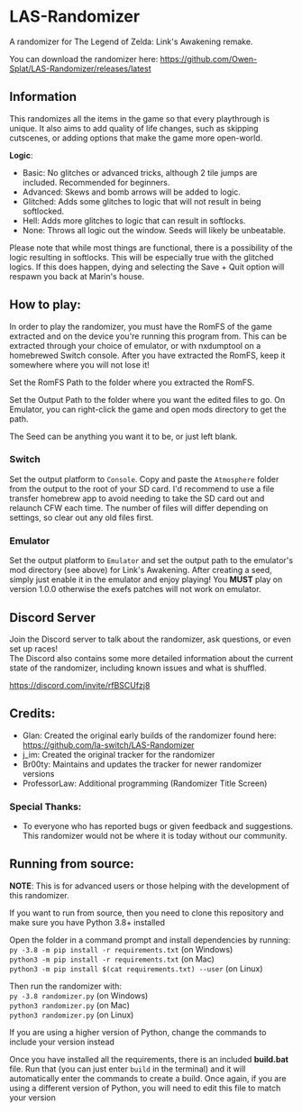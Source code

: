 # LAS-Randomizer
A randomizer for The Legend of Zelda: Link's Awakening remake.

You can download the randomizer here: https://github.com/Owen-Splat/LAS-Randomizer/releases/latest

## Information
This randomizes all the items in the game so that every playthrough is unique. It also aims to add quality of life changes, such as skipping cutscenes, or adding options that make the game more open-world.

**Logic**:
- Basic: No glitches or advanced tricks, although 2 tile jumps are included. Recommended for beginners.
- Advanced: Skews and bomb arrows will be added to logic.
- Glitched: Adds some glitches to logic that will not result in being softlocked.
- Hell: Adds more glitches to logic that can result in softlocks.
- None: Throws all logic out the window. Seeds will likely be unbeatable.

Please note that while most things are functional, there is a possibility of the logic resulting in softlocks. This will be especially true with the glitched logics. If this does happen, dying and selecting the Save + Quit option will respawn you back at Marin's house.

## How to play:
In order to play the randomizer, you must have the RomFS of the game extracted and on the device you're running this program from. This can be extracted through your choice of emulator, or with nxdumptool on a homebrewed Switch console. After you have extracted the RomFS, keep it somewhere where you will not lose it!

Set the RomFS Path to the folder where you extracted the RomFS.

Set the Output Path to the folder where you want the edited files to go. On Emulator, you can right-click the game and open mods directory to get the path.

The Seed can be anything you want it to be, or just left blank.

### Switch
Set the output platform to `Console`. Copy and paste the `Atmosphere` folder from the output to the root of your SD card. I'd recommend to use a file transfer homebrew app to avoid needing to take the SD card out and relaunch CFW each time. The number of files will differ depending on settings, so clear out any old files first.

### Emulator
Set the output platform to `Emulator` and set the output path to the emulator's mod directory (see above) for Link's Awakening. After creating a seed, simply just enable it in the emulator and enjoy playing! You **MUST** play on version 1.0.0 otherwise the exefs patches will not work on emulator.

## Discord Server
Join the Discord server to talk about the randomizer, ask questions, or even set up races!  
The Discord also contains some more detailed information about the current state of the randomizer, including known issues and what is shuffled.

https://discord.com/invite/rfBSCUfzj8

## Credits:
- Glan: Created the original early builds of the randomizer found here: https://github.com/la-switch/LAS-Randomizer
- j_im: Created the original tracker for the randomizer
- Br00ty: Maintains and updates the tracker for newer randomizer versions
- ProfessorLaw: Additional programming (Randomizer Title Screen)

### Special Thanks:
- To everyone who has reported bugs or given feedback and suggestions. This randomizer would not be where it is today without our community.

## Running from source:
**NOTE**: This is for advanced users or those helping with the development of this randomizer.

If you want to run from source, then you need to clone this repository and make sure you have Python 3.8+ installed

Open the folder in a command prompt and install dependencies by running:  
`py -3.8 -m pip install -r requirements.txt` (on Windows)  
`python3 -m pip install -r requirements.txt` (on Mac)  
`python3 -m pip install $(cat requirements.txt) --user` (on Linux)

Then run the randomizer with:  
`py -3.8 randomizer.py` (on Windows)  
`python3 randomizer.py` (on Mac)  
`python3 randomizer.py` (on Linux)  

If you are using a higher version of Python, change the commands to include your version instead

Once you have installed all the requirements, there is an included **build.bat** file. Run that (you can just enter `build` in the terminal) and it will automatically enter the commands to create a build. Once again, if you are using a different version of Python, you will need to edit this file to match your version
